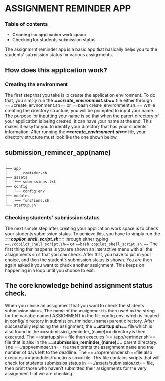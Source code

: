 # ASSIGNMENT REMINDER APP
### Table of contents
* Creating the application work space
* Checking for students submission status

The assignment reminder app is a basic app that basically helps you to the students' submission status for various assignments. 

## How does this application work?
### Creating the environment
The first step that you take is to create the application environment.
To do that, you simply run the ***==create_environment.sh==*** file either through ==./create_environment.sh== or ==bash create_environment.sh.== While creating the directory structure, you will be prompted to input your name. The purpose for inputting your name is so that when the parent directory of your application is being created, it can have your name at the end. This makes it easy for  you to identify your directory that has your students' information.
After running the ***==create_environment.sh==*** file, your directory structure must look like the one shown below.

## submission_reminder_app(name)
```bash
.
├── app
│   └── reminder.sh
├── assets
│   └── submissions.txt
├── config
│   └── config.env
├── modules
│   └── functions.sh
└── startup.sh
```

### Checking students' submission status.
The next simple step after creating your application work space is to check your students submission status. To achieve this, you have to simply run the ***==copilot_shell_script.sh==*** through either typing `==./copilot_shell_script.sh==` or `==bash copilot_shell_script.sh.==`
The first thing that happens is you are shown an interactive menu with all the assignments on it that you can check. After that, you have to put in your choice, and then the student's submission status is shown. You are then again asked if you want to check another assignment. This keeps on happening in a loop until you choose to exit.

## The core knowledge behind assignment status check.
When you chose an assignment that you want to check the students submission status, The name of the assignment is then used as the string for the variable named ASSIGNMENT in the file config.env, which is located in config/ directory in submission_riminder_(name) parent directory.
After successfully replacing the assignment, the **==startup.sh==** file which is also found in the ==submission_reminder_(name)== directory is then executed.
The ==startup.sh== file then executes  ‘==./app/reminder.sh‘== file that is also in the **==submission_reminder_(name)==** parent directory. 
The ==./app/reminder.sh== file then prints the assignment name and the number of days left to the deadline. The ==./app/reminder.sh ==file also executes ==./modules/functions.sh== file. This file contains scripts that will check for students submission status in ==./assets/submission.txt== file, then print those who haven’t submitted their assignments for the very assignment that we are checking.
